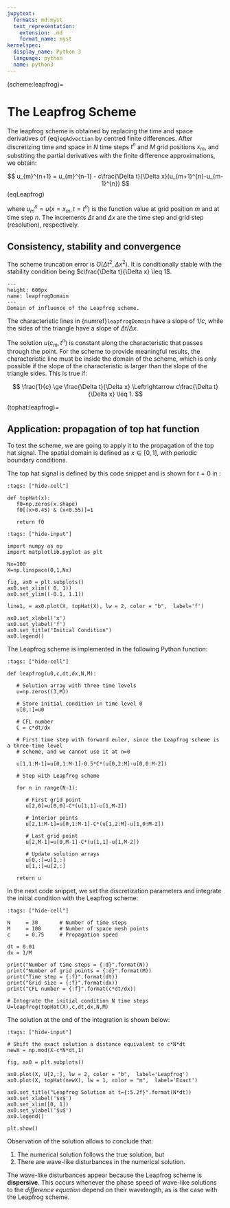 ```yaml
---
jupytext:
  formats: md:myst
  text_representation:
    extension: .md
    format_name: myst
kernelspec:
  display_name: Python 3
  language: python
  name: python3
---
```

(scheme:leapfrog)=
# The Leapfrog Scheme

The leapfrog scheme is obtained by replacing the time and space derivatives of {eq}`eqAdvection` by centred finite differences. After discretizing time and space in $N$ time steps $t^n$ and $M$ grid positions $x_m$, and substiting the partial derivatives with the finite difference approximations, we obtain:

$$
   u_{m}^{n+1} = u_{m}^{n-1} - c\frac{\Delta t}{\Delta x}(u_{m+1}^{n}-u_{m-1}^{n})
$$ (eqLeapfrog)

where $u_{m}^{n} = u(x=x_m,t=t^n)$ is the function value at grid position $m$ and at time step $n$. The increments $\Delta t$ and $\Delta x$ are the time step and grid step (resolution), respectively.

## Consistency, stability and convergence
The scheme truncation error is $O(\Delta t^2,\Delta x^2)$. It is conditionally stable with the stability condition being $c\frac{\Delta t}{\Delta x} \leq 1$. 

```{figure} Leapfrog_Domain.png
---
height: 600px
name: leapfrogDomain
---
Domain of influence of the Leapfrog scheme. 
```

The characteristic lines in {numref}`leapfrogDomain` have a slope of $1/c$, while the sides of the triangle have a slope of $\Delta t/\Delta x$. 

The solution $u(c_m,t^n)$ is constant along the characteristic that passes through the point. 
For the scheme to provide meaningful results, the characteristic line must be inside the domain of the scheme, which is only possible if the slope of the characteristic is larger than the slope of the triangle sides. This is true if:

$$
	\frac{1}{c} \ge \frac{\Delta t}{\Delta x} \Leftrightarrow c\frac{\Delta t}{\Delta x} \leq 1.
$$

(tophat:leapfrog)=
## Application: propagation of top hat function

To test the scheme, we are going to apply it to the propagation of the top hat signal. The spatial domain is defined as $x \in \left[0,1\right]$, with periodic boundary conditions.

The top hat signal is defined by this code snippet and is shown for $t=0$ in :

```{code-cell} ipython3
:tags: ["hide-cell"]

def topHat(x):
   f0=np.zeros(x.shape)
   f0[(x>0.45) & (x<0.55)]=1

   return f0
```

```{code-cell} ipython3
:tags: ["hide-input"]

import numpy as np
import matplotlib.pyplot as plt

Nx=100
X=np.linspace(0,1,Nx)

fig, ax0 = plt.subplots()
ax0.set_xlim(( 0, 1))
ax0.set_ylim((-0.1, 1.1))

line1, = ax0.plot(X, topHat(X), lw = 2, color = "b",  label='f')

ax0.set_xlabel('x')
ax0.set_ylabel('f')
ax0.set_title("Initial Condition")
ax0.legend()

```
The Leapfrog scheme is implemented in the following Python function:

```{code-cell} ipython3
:tags: ["hide-cell"]

def leapfrog(u0,c,dt,dx,N,M):
   
   # Solution array with three time levels
   u=np.zeros((3,M))

   # Store initial condition in time level 0
   u[0,:]=u0

   # CFL number
   C = c*dt/dx

   # First time step with forward euler, since the Leapfrog scheme is a three-time level
   # scheme, and we cannot use it at n=0

   u[1,1:M-1]=u[0,1:M-1]-0.5*C*(u[0,2:M]-u[0,0:M-2])

   # Step with Leapfrog scheme

   for n in range(N-1):
      
      # First grid point
      u[2,0]=u[0,0]-C*(u[1,1]-u[1,M-2])
      
      # Interior points
      u[2,1:M-1]=u[0,1:M-1]-C*(u[1,2:M]-u[1,0:M-2])

      # Last grid point
      u[2,M-1]=u[0,M-1]-C*(u[1,1]-u[1,M-2])

      # Update solution arrays
      u[0,:]=u[1,:]
      u[1,:]=u[2,:]

   return u
```

In the next code snippet, we set the discretization parameters and integrate the initial condition with the Leapfrog scheme:

```{code-cell} ipython3
:tags: ["hide-cell"]

N     = 30       # Number of time steps
M     = 100      # Number of space mesh points
c     = 0.75     # Propagation speed

dt = 0.01
dx = 1/M

print("Number of time steps = {:d}".format(N))
print("Number of grid points = {:d}".format(M))
print("Time step = {:f}".format(dt))
print("Grid size = {:f}".format(dx))
print("CFL number = {:f}".format(c*dt/dx))

# Integrate the initial condition N time steps
U=leapfrog(topHat(X),c,dt,dx,N,M)

```

The solution at the end of the integration is shown below:

```{code-cell} ipython3
:tags: ["hide-input"]

# Shift the exact solution a distance equivalent to c*N*dt
newX = np.mod(X-c*N*dt,1)

fig, ax0 = plt.subplots()

ax0.plot(X, U[2,:], lw = 2, color = "b",  label='Leapfrog')
ax0.plot(X, topHat(newX), lw = 1, color = "m",  label='Exact')

ax0.set_title("Leapfrog Solution at t={:5.2f}".format(N*dt))
ax0.set_xlabel('$x$')
ax0.set_xlim([0, 1])
ax0.set_ylabel('$u$')
ax0.legend()

plt.show()

```

Observation of the solution allows to conclude that:
1. The numerical solution follows the true solution, but
2. There are wave-like disturbances in the numerical solution.

The wave-like disturbances appear because the Leapfrog scheme is **dispersive**. This occurs whenever the phase speed of wave-like solutions to the *difference equation* depend on their wavelength, as is the case with the Leapfrog scheme. 


